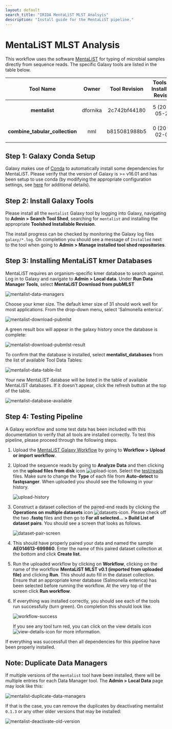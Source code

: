 ```yaml
---
layout: default
search_title: "IRIDA MentaLiST MLST Analsyis"
description: "Install guide for the MentaLiST pipeline."
---
```


MentaLiST MLST Analysis
=======================

This workflow uses the software [MentaLiST][] for typing of microbial samples directly from sequence reads.  The specific Galaxy tools are listed in the table below.

| Tool Name                      | Owner    | Tool Revision | Toolshed Installable Revision | Toolshed             |
|:------------------------------:|:--------:|:-------------:|:-----------------------------:|:--------------------:|
| **mentalist**                  | dfornika | 2c742bf44180  | 5 (2018-05-24)                | [Galaxy Main Shed][] |
| **combine_tabular_collection** | nml      | b815081988b5  | 0 (2017-02-06)                | [Galaxy Main Shed][] |

## Step 1: Galaxy Conda Setup

Galaxy makes use of [Conda][conda] to automatically install some dependencies for MentaLiST.  Please verify that the version of Galaxy is >= v16.01 and has been setup to use conda (by modifying the appropriate configuration settings, see [here][galaxy-config] for additional details).

## Step 2: Install Galaxy Tools

Please install all the `mentalist` Galaxy tool by logging into Galaxy, navigating to **Admin > Search Tool Shed**, searching for `mentalist` and installing the appropriate **Toolshed Installable Revision**.

The install progress can be checked by monitoring the Galaxy log files `galaxy/*.log`.  On completion you should see a message of `Installed` next to the tool when going to **Admin > Manage installed tool shed repositories**.

## Step 3: Installing MentaLiST kmer Databases

MentaLiST requires an organism-specific kmer database to search against. Log in to Galaxy and navigate to **Admin > Local data**. Under **Run Data Manager Tools**, select **MentaLiST Download from pubMLST**

![mentalist-data-managers][]

Choose your kmer size. The default kmer size of 31 should work well for most applications. From the drop-down menu, select 'Salmonella enterica'.

![mentalist-download-pubmlst][]

A green result box will appear in the galaxy history once the database is complete:

![mentalist-download-pubmlst-result][]

To confirm that the database is installed, select **mentalist_databases** from the list of available Tool Data Tables:

![mentalist-data-table-list][]

Your new MentaLiST database will be listed in the table of available MentaLiST databases. If it doesn't appear, click the refresh button at the top of the table.

![mentalist-database-available][]

## Step 4: Testing Pipeline

A Galaxy workflow and some test data has been included with this documentation to verify that all tools are installed correctly.  To test this pipeline, please proceed through the following steps.

1. Upload the [MentaLiST Galaxy Workflow][] by going to **Workflow > Upload or import workflow**.
2. Upload the sequence reads by going to **Analyze Data** and then clicking on the **upload files from disk** icon ![upload-icon][].  Select the [test/reads][] files.  Make sure to change the **Type** of each file from **Auto-detect** to **fastqsanger**.  When uploaded you should see the following in your history.

    ![upload-history][]

3. Construct a dataset collection of the paired-end reads by clicking the **Operations on multiple datasets** icon ![datasets-icon][].  Please check off the two **.fastq** files and then go to **For all selected... > Build List of dataset pairs**.  You should see a screen that looks as follows.

    ![dataset-pair-screen][]

4. This should have properly paired your data and named the sample **AE014613-699860**.  Enter the name of this paired dataset collection at the bottom and click **Create list**.
5. Run the uploaded workflow by clicking on **Workflow**, clicking on the name of the workflow **MentaLiST MLST v0.1 (imported from uploaded file)** and clicking **Run**.  This should auto fill in the dataset collection.  Ensure that an appropriate kmer database (Salmonella enterica) has been selected before running the workflow. At the very top of the screen click **Run workflow**.
6. If everything was installed correctly, you should see each of the tools run successfully (turn green).  On completion this should look like.

    ![workflow-success][]

    If you see any tool turn red, you can click on the view details icon ![view-details-icon][] for more information.

If everything was successfull then all dependencies for this pipeline have been properly installed.

## Note: Duplicate Data Managers

If multiple versions of the `mentalist` tool have been installed, there will be multiple entries for each Data Manager tool. The **Admin > Local Data** page may look like this:

![mentalist-duplicate-data-managers]

If that is the case, you can remove the duplicates by deactivating mentalist `0.1.3` or any other older versions that may be installed:

![mentalist-deactivate-old-version]

[MentaLiST]: https://github.com/WGS-TB/MentaLiST
[Galaxy Main Shed]: http://toolshed.g2.bx.psu.edu/
[galaxy-config]: ../../setup#step-4-modify-configuration-file
[mentalist-data-managers]: ../test/mentalist/images/mentalist-data-managers.png
[mentalist-download-pubmlst]: ../test/mentalist/images/mentalist-download-pubmlst.png
[mentalist-download-pubmlst-result]: ../test/mentalist/images/mentalist-download-pubmlst-result.png
[mentalist-data-table-list]: ../test/mentalist/images/mentalist-data-table-list.png
[mentalist-database-available]: ../test/mentalist/images/mentalist-database-available.png
[mentalist-duplicate-data-managers]: ../test/mentalist/images/mentalist-duplicate-data-managers.png
[mentalist-deactivate-old-version]: ../test/mentalist/images/mentalist-deactivate-old-version.png
[MentaLiST Galaxy Workflow]: ../test/mentalist/mentalist.ga
[test/reads]: ../test/sistr/reads
[upload-icon]: ../test/mentalist/images/upload-icon.png
[upload-history]: ../test/mentalist/images/upload-history.png
[datasets-icon]: ../test/mentalist/images/datasets-icon.png
[dataset-pair-screen]: ../test/mentalist/images/dataset-pair-screen.png
[workflow-success]: ../test/mentalist/images/workflow-success.png
[view-details-icon]: ../test/mentalist/images/view-details-icon.png
[conda]: https://conda.io/docs/
